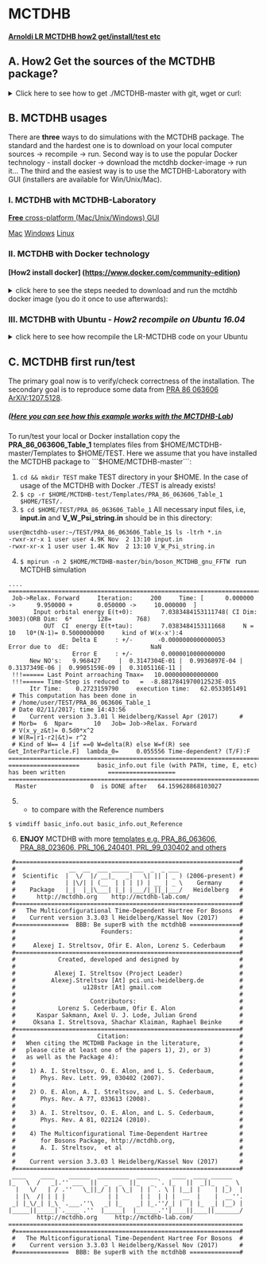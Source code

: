 # MCTDHB  

#### [Arnoldi LR MCTDHB how2 get/install/test etc](https://github.com/u128str/MCTDHB/blob/master/LR-ARNOLDI.md)

## A. How2 Get the sources of the MCTDHB package?
<details>
<summary> Click here to see how to get ./MCTDHB-master with git, wget or curl:</summary>
a)  Clone the latest version of the MCTDHB package to the directory MCTDHB-master:
<pre><code>
git clone https://github.com/u128str/MCTDHB.git MCTDHB-master
</code></pre>
b)  OR download zip-archive MCTDHB-master.zip:
<pre><code>
wget --no-check-certificate --content-disposition https://github.com/u128str/MCTDHB/archive/master.zip
</code></pre>
<pre><code>
curl -LJO https://github.com/u128str/MCTDHB/archive/master.zip
</code></pre>
Unzip the downloaded archive to the directory MCTDHB-master
<pre><code>
unzip MCTDHB-master.zip
</code></pre>
</details>


## B. MCTDHB usages
There are __three__ ways to do simulations with the MCTDHB package.
The standard and the hardest one is to download on your local computer sources -> recompile -> run.
Second way is to use the popular Docker technology - install docker -> download the mctdhb docker-image -> run it... 
The third and the easiest way is to use the MCTDHB-Laboratory with GUI (installers are available for Win/Unix/Mac). 

### I. MCTDHB with MCTDHB-Laboratory
[__Free__ cross-platform (Mac/Unix/Windows) GUI](http://www.mctdhb-lab.com)

[Mac](http://www.mctdhb-lab.com/images/how2-figs/launch_mac.jpg)
[Windows](http://www.mctdhb-lab.com/images/how2-figs/Win_appearence.jpg)
[Linux](http://www.mctdhb-lab.com/images/how2-figs/launch_linux.jpg)

### II. MCTDHB with Docker technology
#### [How2 install docker] (https://www.docker.com/community-edition)
<details>
<summary> click here to see the steps needed to download and run the mctdhb docker image (you do it once to use afterwards):</summary>
1) To download the latest MCTDHB docker image (532MB) [mctdhb/auto-build](https://hub.docker.com/r/mctdhb/auto-build/) type:
<pre><code>
$ docker pull mctdhb/auto-build
....
$ docker images
REPOSITORY          TAG                 IMAGE ID            CREATED             SIZE
mctdhb/auto-build   latest              8dad46489fd3        16 minutes ago      532MB
mctdhb/minunix      latest              ff5670deb65e        13 days ago         434MB
</code></pre>
2)  Run mctdhb/auto-build docker:
<pre><code>
$ docker run --hostname mctdhb-user --rm -it -v $(pwd):/tmp mctdhb/auto-build
</code></pre>
At this point you are inside your Docker-Ubuntu system with the MCTDHB package installed in $HOME/MCTDHB-master:
<pre><code>
user@mctdhb-user:~/MCTDHB-master/bin$ ls -ltr
total 2668
-rwxrwxr-x 1 user user 1306232 Nov  2 13:10 boson_MCTDHB_gnu_FFTW
-rwxrwxr-x 1 user user 1423048 Nov  2 13:10 properties_LR_gnu_FFTW
</code></pre>

<details>
<summary> click here to see the steps needed to build the mctdhb docker image (actually you don't need it, but in the case...):</summary>
a)  Get ./MCTDHB-master with the above step A and cd to it:
<pre><code>
$ cd $HOME/MCTDHB-master
</code></pre>
b)  Build (~4 mins) the mctdhb-user Docker-image from available Dockerfile (final image size is about of ~532MB)
<pre><code>
$ docker build --no-cache -f Dockerfile -t mctdhb-user .
....
Successfully tagged mctdhb-user:latest
$ docker images
REPOSITORY          TAG                 IMAGE ID            CREATED             SIZE
mctdhb-user         latest              266f4b3c721e        33 seconds ago      532MB
mctdhb/auto-build   latest              8dad46489fd3        8 minutes ago       532MB
mctdhb/minunix      latest              ff5670deb65e        13 days ago         434MB
</code></pre>
c)  Run the just-built mctdhb-user Docker-image:
<pre><code>
$ docker run --hostname mctdhb-user --rm -it -v $(pwd):/tmp mctdhb-user
</code></pre>
</details>
</details>

###  III. MCTDHB with Ubuntu - _How2 recompile on Ubuntu 16.04_
<details>
<summary> click here to see how recompile the LR-MCTDHB code on your Ubuntu</summary>

1) ```$ sudo apt-get update && apt-get install -y vim make openmpi-bin libopenmpi-dev fftw3 fftw3-dev libblas-dev liblapack-dev ``` 
2) ```$ cd ```  you are at your $HOME
3) ```$ git clone https://github.com/u128str/MCTDHB.git MCTDHB-master```
4) ```$ cd MCTDHB-master```
5) ```$ make```

At this point the MCTDHB package is installed in your local Ubuntu system at $HOME/MCTDHB-master:

```
MCTDHB-master/bin$ ls -ltr
total 2668
-rwxrwxr-x 1 user user 1306232 Nov  2 13:10 boson_MCTDHB_gnu_FFTW
-rwxrwxr-x 1 user user 1423048 Nov  2 13:10 properties_LR_gnu_FFTW
```
</details>


## C. MCTDHB first run/test
The primary goal now is to verify/check correctness of the installation. 
The secondary goal is to reproduce some data from [PRA 86 063606](https://journals.aps.org/pra/abstract/10.1103/PhysRevA.86.063606) [ArXiV:1207.5128](https://arxiv.org/abs/1207.5128).

##### ([Here you can see how this example works with the MCTDHB-Lab](https://github.com/u128str/MCTDHB/blob/master/Templates/PRA_86_063606_Table_1/README.md))


To run/test your local or Docker installation copy the __PRA_86_063606_Table_1__ templates files from $HOME/MCTDHB-master/Templates to $HOME/TEST. Here we assume that you have installed the MCTDHB package to  ```$HOME/MCTDHB-master```:

1) ```cd && mkdir TEST``` make TEST directory in your $HOME. In the case of usage of the MCTDHB with Docker ./TEST is already exists!
2) ```$ cp -r $HOME/MCTDHB-test/Templates/PRA_86_063606_Table_1 $HOME/TEST/.```
3) ```$ cd $HOME/TEST/PRA_86_063606_Table_1``` All necessary input files, i.e, __input.in__ and __V_W_Psi_string.in__ should be in this directory:
```
user@mctdhb-user:~/TEST/PRA_86_063606_Table_1$ ls -ltrh *.in
-rwxr-xr-x 1 user user 4.9K Nov  2 13:10 input.in
-rwxr-xr-x 1 user user 1.4K Nov  2 13:10 V_W_Psi_string.in
```
4)  ```$ mpirun -n 2 $HOME/MCTDHB-master/bin/boson_MCTDHB_gnu_FFTW ``` run MCTDHB simulation
```
....
====================================================================================================
 Job->Relax. Forward     Iteration:     200     Time: [      0.000000 ->      9.950000 +       0.050000 ->     10.000000  ]
       Input orbital energy E(t+0):        7.0383484153111748( CI Dim:      3003)(ORB Dim:  6*       128=       768)
          OUT  CI  energy E(t+tau):        7.0383484153111668     N =         10   l0*(N-1)= 0.5000000000     kind of W(x-x'):4
                  Delta E     : +/-       -0.0000000000000053                  Error due to  dE:                       NaN
                  Error E     : +/-        0.0000010000000000
      New NO's:   9.968427     |  0.3147304E-01 |  0.9936897E-04 |  0.3137349E-06 |  0.9905159E-09 |  0.3105116E-11 | 
 !!!====== Last Point arroaching Tmax=   10.000000000000000     
 !!!====== Time-Step is reduced to   =  -8.8817841970012523E-015
      Itr Time:    0.2723159790     execution time:   62.0533051491
 # This computation has been done in
 # /home/user/TEST/PRA_86_063606_Table_1
 # Date 02/11/2017; time 14:43:56
 #    Current version 3.3.01 l Heidelberg/Kassel Apr (2017)      # 
 # Morb=  6  Npar=      10   Job= Job->Relax. Forward
 # V(x_y_z&t)= 0.5d0*x^2                                                                                           
 # W(R=|r1-r2|&t)= r^2                                                                                                 
 # Kind of W== 4 [if ==0 W=delta(R) else W=f(R) see Get_InterParticle.F]  lambda_0=     0.055556 Time-dependent? (T/F):F
======================================================================================================================
====================     basic_info.out file (with PATH, time, E, etc) has been written            ===================
======================================================================================================================
  Master               0  is DONE after   64.159628868103027     

```
5)  - to compare with the Reference numbers 
```
$ vimdiff basic_info.out basic_info.out_Reference 
```
6)  __ENJOY__ MCTDHB with more [templates e.g. PRA_86_063606, PRA_88_023606, PRL_106_240401, PRL_99_030402 and others ](https://github.com/u128str/MCTDHB/tree/master/Templates)

```
 #===============================================================#
 #               __  __  ___ _____ ___  _  _ ___                 #
 #  Scientific  |  \/  |/ __|_   _|   \| || | _ ) (2006-present) #
 #              | |\/| | (__  | | | |) | __ | _ \    Germany     #
 #    Package   |_|  |_|\___| |_| |___/|_||_|___/   Heidelberg   #
 #      http://mctdhb.org    http://mctdhb-lab.com/              #
 #===============================================================#
 #   The Multiconfigurational Time-Dependent Hartree For Bosons  #
 #    Current version 3.3.03 l Heidelberg/Kassel Nov (2017)      #
 #===============  BBB: Be superB with the mctdhbB ==============#
 #                        Founders:                              #
 #                                                               #
 #     Alexej I. Streltsov, Ofir E. Alon, Lorenz S. Cederbaum    #
 #===============================================================#
 #            Created, developed and designed by                 #
 #                                                               #
 #           Alexej I. Streltsov (Project Leader)                #
 #          Alexej.Streltsov [At] pci.uni-heidelberg.de          #
 #                   u128str [At] gmail.com                      #
 #                                                               #
 #                     Contributors:                             #
 #            Lorenz S. Cederbaum, Ofir E. Alon                  #
 #      Kaspar Sakmann, Axel U. J. Lode, Julian Grond            #
 #     Oksana I. Streltsova, Shachar Klaiman, Raphael Beinke     #
 #===============================================================#
 #                       Citation:                               #
 #   When citing the MCTDHB Package in the literature,           #
 #   please cite at least one of the papers 1), 2), or 3)        #
 #   as well as the Package 4):                                  #
 #                                                               #
 #    1) A. I. Streltsov, O. E. Alon, and L. S. Cederbaum,       #
 #       Phys. Rev. Lett. 99, 030402 (2007).                     #
 #                                                               #
 #    2) O. E. Alon, A. I. Streltsov, and L. S. Cederbaum,       #
 #       Phys. Rev. A 77, 033613 (2008).                         #
 #                                                               #
 #    3) A. I. Streltsov, O. E. Alon, and L. S. Cederbaum,       #
 #       Phys. Rev. A 81, 022124 (2010).                         #
 #                                                               #
 #    4) The Multiconfigurational Time-Dependent Hartree         #
 #       for Bosons Package, http://mctdhb.org,                  #
 #       A. I. Streltsov,  et al                                 #
 #                                                               #
 #    Current version 3.3.03 l Heidelberg/Kassel Nov (2017)      #
 #===============================================================#
 ____    ____    ______  _________  ______    ____  ____ ______
|_   \  /   _|.'' ___  ||  _   _  ||_   _ `. |_   ||  _||_   _  \ 
  |   \/   | / .''   \_||_/ | | \_|  | | `. \ | |__| |    | |_)  |
  | |\  /| | | |            | |      | |  | | |  __  |    |  __''.
 _| |_\/_| |_\ `.___.''\   _| |_    _| |_.''/_| |  | |_  _| |__) |
|_____||_____|`.____ .''  |_____|  |______.''|____||____||_______/
        http://mctdhb.org     http://mctdhb-lab.com/
==================================================================
 #===============================================================#
 #   The Multiconfigurational Time-Dependent Hartree For Bosons  #
 #    Current version 3.3.03 l Heidelberg/Kassel Nov (2017)      #
 #===============  BBB: Be superB with the mctdhbB ==============#
```


